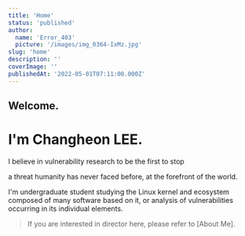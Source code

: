 ```yaml
---
title: 'Home'
status: 'published'
author:
  name: 'Error_403'
  picture: '/images/img_0364-IxMz.jpg'
slug: 'home'
description: ''
coverImage: ''
publishedAt: '2022-05-01T07:11:00.000Z'
---
```


## Welcome.

# I'm Changheon LEE.

I believe in vulnerability research to be the first to stop<br>

a threat humanity has never faced before, at the forefront of the world.

I'm undergraduate student studying the Linux kernel and ecosystem composed of many software based on it, or analysis of vulnerabilities occurring in its individual elements.

> If you are interested in director here, please refer to [About Me].

